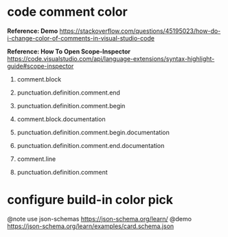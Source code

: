 # code comment color

**Reference: Demo**
https://stackoverflow.com/questions/45195023/how-do-i-change-color-of-comments-in-visual-studio-code

**Reference: How To Open Scope-Inspector**
https://code.visualstudio.com/api/language-extensions/syntax-highlight-guide#scope-inspector

1. comment.block


2. punctuation.definition.comment.end


3. punctuation.definition.comment.begin


4. comment.block.documentation


5. punctuation.definition.comment.begin.documentation


6. punctuation.definition.comment.end.documentation


7. comment.line


8. punctuation.definition.comment

# configure build-in color pick

@note use json-schemas https://json-schema.org/learn/
@demo https://json-schema.org/learn/examples/card.schema.json
